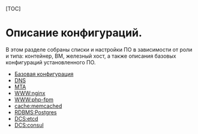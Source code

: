 [TOC]

Описание конфигураций.
======================

В этом разделе собраны списки и настройки ПО в зависимости от роли и типа: контейнер, ВМ, железный хост, а также описания базовых конфигураций установленного ПО.

* [Базовая конфигурация](base.md)
* [DNS](dns.md)
* [MTA](mail.md)
* [WWW:nginx](nginx.md)
* [WWW:php-fpm](php.md)
* [cache:memcached](memcached.md)
* [RDBMS:Postgres](postgres.md)
* [DCS:etcd](etcd.md)
* [DCS:consul](consul.md)
<!-- * []()
* []()
* []()
* []()
* []() -->
